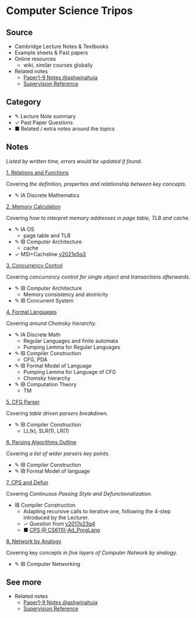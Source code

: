 # Computer Science Tripos

## Source

- Cambridge Lecture Notes & Textbooks
- Example sheets & Past papers
- Online resources
  - wiki, similar courses globally
- Related notes
  - [Paper1-9 Notes @ashwinahuja](https://github.com/ashwinahuja/Cambridge-Computer-Science-Tripos-Notes)
  - [Supervision Reference](./Supervision_Reference.md)

## Category

- ✎ Lecture Note summary
- ✓ Past Paper Questions
- ■ Related / extra notes around the topics

## Notes

*Listed by written time, errors would be updated if found.*

[1. Relations and Functions](./Note/Relation_Function.pdf)

Covering *the definition, properties and relationship between key concepts.*

- ✎ IA Discrete Mathematics

[2. Memory Calculation](./Note/Memory%20Calculation.pdf)

Covering *how to interpret memory addresses in page table, TLB and cache.*

- ✎ IA OS
  - page table and TLB
- ✎ IB Computer Architecture
  - cache
- ✓ MSI+Cacheline [y2021p5q3](https://www.cl.cam.ac.uk/teaching/exams/pastpapers/y2021p5q3.pdf)

[3. Concurrency Control](./Note/Concurrency%20Control.pdf)

Covering *concurrency control for single object and transactions afterwards.*

- ✎ IB Computer Architecture
  - Memory consistency and atomicity
- ✎ IB Concurrent System

[4. Formal Languages](./Note/Formal%20Languages.pdf)

Covering *around Chomsky hierarchy.*

- ✎ IA Discrete Math
  - Regular Languages and finite automata
  - Pumping Lemma for Regular Languages
- ✎ IB Compiler Construction
  - CFG, PDA
- ✎ IB Formal Model of Language
  - Pumping Lemma for Language of CFG
  - Chomsky hierarchy
- ✎ IB Computation Theory
  - TM

[5. CFG Parser](./Note/Parsing.pdf)

Covering *table driven parsers breakdown.*

- ✎ IB Compiler Construction
  - LL(k), SLR(1), LR(1)

[6. Parsing Algorithms Outline](./Note/Parsing%20outline.pdf)

Covering *a list of wider parsers key points.*

- ✎ IB Compiler Construction
- ✎ IB Formal Model of language

[7. CPS and Defun](./Note/CPS-Defun-y2017p3q4.pdf)

Covering *Continuous Passing Style and Defunctionalization.*

- IB Compiler Construction
  - Adapting recursive calls to iterative one, following the 4-step introduced by the Lecturer.
  - ✓ Question from [y2017p23q4](https://www.cl.cam.ac.uk/teaching/exams/pastpapers/y2017p23q4.pdf)
  - ■ [CPS @ CS6110-Ad_ProgLang](./Ref/IBCompiler/CPS.pdf)

[8. Network by Analogy](./Note/Network%20by%20Analogy.pdf)

Covering key concepts *in five layers of Computer Network by analogy.*

- ✎ IB Computer Networking

## See more

- Related notes
  - [Paper1-9 Notes @ashwinahuja](https://github.com/ashwinahuja/Cambridge-Computer-Science-Tripos-Notes)
  - [Supervision Reference](./Supervision_Reference.md)
